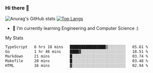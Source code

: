 ### Hi there 👋

![Anurag's GitHub stats](https://github-readme-stats.vercel.app/api?username=MatteoIorio11&show_icons=true&theme=dark) 
[![Top Langs](https://github-readme-stats.vercel.app/api/top-langs/?username=MatteoIorio11&theme=dark)](https://github.com/MatteoIorio11/github-readme-stats)

- 🌱 I’m currently learning Engineering and Computer Science :)

<!--
**MatteoIorio11/MatteoIorio11** is a ✨ _special_ ✨ repository because its `README.md` (this file) appears on your GitHub profile.

Here are some ideas to get you started:

- 🔭 I’m currently working on ...
- 🌱 I’m currently learning ...
- 👯 I’m looking to collaborate on ...
- 🤔 I’m looking for help with ...
- 💬 Ask me about ...
- 📫 How to reach me: ...
- 😄 Pronouns: ...
- ⚡ Fun fact: ...
-->
My Stats
<!--START_SECTION:waka-->

```txt
TypeScript   6 hrs 18 mins   ████████████████▒░░░░░░░░   65.61 %
Go           1 hr 46 mins    ████▓░░░░░░░░░░░░░░░░░░░░   18.51 %
Markdown     21 mins         █░░░░░░░░░░░░░░░░░░░░░░░░   03.74 %
Makefile     20 mins         █░░░░░░░░░░░░░░░░░░░░░░░░   03.48 %
HTML         16 mins         ▓░░░░░░░░░░░░░░░░░░░░░░░░   02.94 %
```

<!--END_SECTION:waka-->
